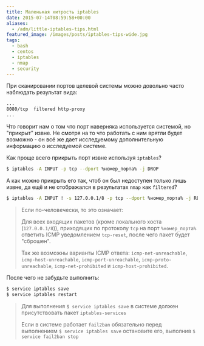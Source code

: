 ```yaml
---
title: Маленькая хитрость iptables
date: 2015-07-14T08:59:58+00:00
aliases:
  - /adm/little-iptables-tips.html
featured_image: /images/posts/iptables-tips-wide.jpg
tags:
  - bash
  - centos
  - iptables
  - nmap
  - security
---
```


При сканировании портов целевой системы можно довольно часто наблюдать результат вида:

```bash
...
8080/tcp  filtered http-proxy
...
```

Что говорит нам о том что порт наверняка используется системой, но "прикрыт" извне. Не смотря на то что работать с ним врятли будет возможно - он всё же дает исследуемому дополнительную информацию о исследуемой системе.

Как проще всего прикрыть порт извне используя `iptables`?

```bash
$ iptables -A INPUT -p tcp --dport %номер_порта% -j DROP
```

А как можно прикрыть его так, чтоб он был недоступен только лишь извне, да ещё и не отображался в результатах `nmap` как `filtered`?

```bash
$ iptables -A INPUT ! -s 127.0.0.1/8 -p tcp --dport %номер_порта% -j REJECT --reject-with tcp-reset
```

> Если по-человечески, то это означает:
>
> Для всех входящих пакетов (кроме локального хоста (`127.0.0.1/8`)), приходящих по протоколу `tcp` на порт `%номер_порта%` ответить ICMP уведомлением `tcp-reset`, после чего пакет будет "сброшен".
>
> Так же возможны варианты ICMP ответа: `icmp-net-unreachable`, `icmp-host-unreachable`, `icmp-port-unreachable`, `icmp-proto-unreachable`, `icmp-net-prohibited` и `icmp-host-prohibited`.

После чего не забудьте выполнить:

```bash
$ service iptables save
$ service iptables restart
```

> Для выполнения `$ service iptables save` в системе должен присутствовать пакет `iptables-services`
>
> Если в системе работает `fail2ban` обязательно перед выполнением `$ service iptables save` остановите его, выполнив `$ service fail2ban stop`
